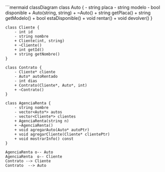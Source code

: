 ´´´mermaid
classDiagram
    class Auto {
        - string placa
        - string modelo
        - bool disponible
        + Auto(string, string)
        + ~Auto()
        + string getPlaca()
        + string getModelo()
        + bool estaDisponible()
        + void rentar()
        + void devolver()
    }

    class Cliente {
        - int id
        - string nombre
        + Cliente(int, string)
        + ~Cliente()
        + int getId()
        + string getNombre()
    }

    class Contrato {
        - Cliente* cliente
        - Auto* autoRentado
        - int dias
        + Contrato(Cliente*, Auto*, int)
        + ~Contrato()
    }

    class AgenciaRenta {
        - string nombre
        - vector<Auto*> autos
        - vector<Cliente*> clientes
        + AgenciaRenta(string n)
        + ~AgenciaRenta()
        + void agregarAuto(Auto* autoPtr)
        + void agregarCliente(Cliente* clientePtr)
        + void mostrarInfo() const
    }

    AgenciaRenta o-- Auto 
    AgenciaRenta  o-- Cliente 
    Contrato --> Cliente
    Contrato  --> Auto
